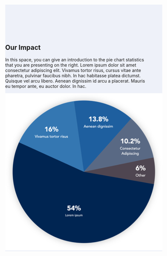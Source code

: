 <div style="background-color: #EEF1F9">
  <div class="grid-container campaign-impact_pie">
      <div class="grid-row">
        <div class="tablet:grid-col" style="padding-top: 6rem; margin-right: 3rem;">
          <h2>Our Impact</h2>
          <p>In this space, you can give an introduction to the pie chart statistics that you are presenting on the right. Lorem ipsum dolor sit amet consectetur adipiscing elit. Vivamus tortor risus, cursus vitae ante pharetra, pulvinar faucibus nibh. In hac habitasse platea dictumst. Quisque vel arcu libero. Aenean dignissim id arcu a placerat. Mauris eu tempor ante, eu auctor dolor. In hac. </p>
        </div>
        <div class="tablet:grid-col"><img src="/assets/icons/prototype/piechart.png"> </div>
      </div>
    </div>
</div>

